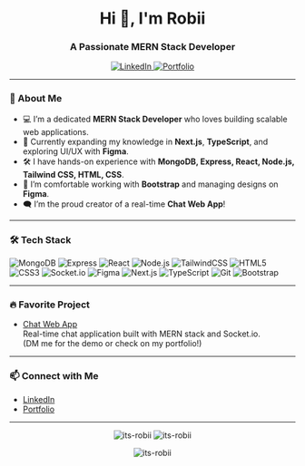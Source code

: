 <!-- Hi there, I'm Robii! 👋 -->

<h1 align="center">Hi 👋, I'm Robii</h1>
<h3 align="center">A Passionate MERN Stack Developer</h3>

<p align="center">
  <a href="https://www.linkedin.com/in/md-robiul-650439344">
    <img src="https://img.shields.io/badge/LinkedIn-blue?style=flat-square&logo=linkedin" alt="LinkedIn" />
  </a>
  <a href="https://my-portfolio-dkkw.vercel.app/">
    <img src="https://img.shields.io/badge/Portfolio-robii-orange?style=flat-square&logo=vercel" alt="Portfolio" />
  </a>
</p>

---

### 🚀 About Me

- 💻 I’m a dedicated **MERN Stack Developer** who loves building scalable web applications.
- 🌱 Currently expanding my knowledge in **Next.js**, **TypeScript**, and exploring UI/UX with **Figma**.
- 🛠️ I have hands-on experience with **MongoDB, Express, React, Node.js, Tailwind CSS, HTML, CSS**.
- 🎨 I’m comfortable working with **Bootstrap** and managing designs on **Figma**.
- 🗨️ I’m the proud creator of a real-time **Chat Web App**!

---

### 🛠️ Tech Stack

![MongoDB](https://img.shields.io/badge/-MongoDB-4ea94b?logo=mongodb&logoColor=white&style=flat-square)
![Express](https://img.shields.io/badge/-Express.js-000000?logo=express&logoColor=white&style=flat-square)
![React](https://img.shields.io/badge/-React-61dafb?logo=react&logoColor=black&style=flat-square)
![Node.js](https://img.shields.io/badge/-Node.js-339933?logo=node.js&logoColor=white&style=flat-square)
![TailwindCSS](https://img.shields.io/badge/-TailwindCSS-06b6d4?logo=tailwind-css&logoColor=white&style=flat-square)
![HTML5](https://img.shields.io/badge/-HTML5-e34c26?logo=html5&logoColor=white&style=flat-square)
![CSS3](https://img.shields.io/badge/-CSS3-1572b6?logo=css3&logoColor=white&style=flat-square)
![Socket.io](https://img.shields.io/badge/-Socket.io-010101?logo=socket.io&logoColor=white&style=flat-square)
![Figma](https://img.shields.io/badge/-Figma-f24e1e?logo=figma&logoColor=white&style=flat-square)
![Next.js](https://img.shields.io/badge/-Next.js-000000?logo=next.js&logoColor=white&style=flat-square)
![TypeScript](https://img.shields.io/badge/-TypeScript-3178c6?logo=typescript&logoColor=white&style=flat-square)
![Git](https://img.shields.io/badge/-Git-F05032?logo=git&logoColor=white&style=flat-square)
![Bootstrap](https://img.shields.io/badge/-Bootstrap-7952b3?logo=bootstrap&logoColor=white&style=flat-square)

---

### 🔥 Favorite Project

- [Chat Web App](#)  
  Real-time chat application built with MERN stack and Socket.io.  
  (DM me for the demo or check on my portfolio!)

---

### 📫 Connect with Me

- [LinkedIn](https://www.linkedin.com/in/md-robiul-650439344)
- [Portfolio](https://my-portfolio-dkkw.vercel.app/)

---

<!-- Stats -->
<p align="center">
  <img src="https://github-readme-stats.vercel.app/api?username=its-robii&show_icons=true&theme=radical" alt="its-robii" />
  <img src="https://github-readme-stats.vercel.app/api/top-langs/?username=its-robii&layout=compact&theme=radical" alt="its-robii" />
</p>

<!-- visitor badge -->
<p align="center">
  <img src="https://komarev.com/ghpvc/?username=its-robii&label=Profile%20views&color=0e75b6&style=flat" alt="its-robii" />
</p>
